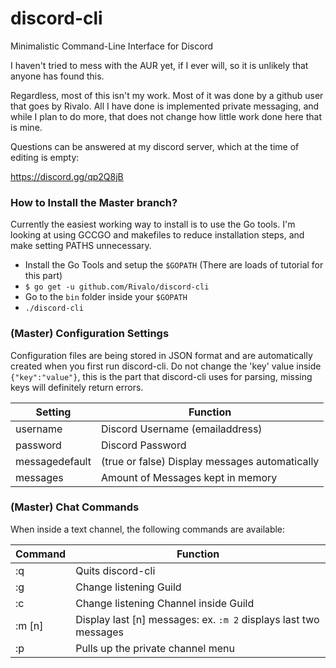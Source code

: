 # discord-cli
Minimalistic Command-Line Interface for Discord

I haven't tried to mess with the AUR yet, if I ever will, so it is unlikely that anyone has found this.

Regardless, most of this isn't my work. Most of it was done by a github user that goes by Rivalo.
All I have done is implemented private messaging, and while I plan to do more, that does not change
how little work done here that is mine.

Questions can be answered at my discord server, which at the time of editing is empty:

https://discord.gg/qp2Q8jB

### How to Install the Master branch?
Currently the easiest working way to install is to use the Go tools. I'm looking at using GCCGO and makefiles to reduce installation steps, and make setting PATHS unnecessary.
* Install the Go Tools and setup the `$GOPATH` (There are loads of tutorial for this part)
* `$ go get -u github.com/Rivalo/discord-cli`
* Go to the `bin` folder inside your `$GOPATH`
* `./discord-cli`

### (Master) Configuration Settings
Configuration files are being stored in JSON format and are automatically created when you first run discord-cli. Do not change the 'key' value inside `{"key":"value"}`, this is the part that discord-cli uses for parsing, missing keys will definitely return errors.

| Setting       | Function         |
| ------------- |-------------|
| username      | Discord Username (emailaddress) |
| password      | Discord Password |
| messagedefault| (true or false) Display messages automatically|
| messages   | Amount of Messages kept in memory |

### (Master) Chat Commands
When inside a text channel, the following commands are available:

| Command       | Function         |
| ------------- |-------------|
| :q      | Quits discord-cli |
| :g      | Change listening Guild|
| :c      | Change listening Channel inside Guild |
| :m [n]      | Display last [n] messages: ex. `:m 2` displays last two messages |
| :p      | Pulls up the private channel menu |
